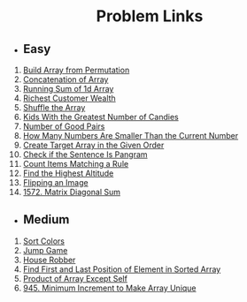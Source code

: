 # <div align='center'>Problem Links</div>

- ## Easy

1. [Build Array from Permutation](https://leetcode.com/problems/build-array-from-permutation/)
2. [Concatenation of Array](https://leetcode.com/problems/concatenation-of-array/)
3. [Running Sum of 1d Array](https://leetcode.com/problems/running-sum-of-1d-array/)
4. [Richest Customer Wealth](https://leetcode.com/problems/richest-customer-wealth/)
5. [Shuffle the Array](https://leetcode.com/problems/shuffle-the-array/)
6. [Kids With the Greatest Number of Candies](https://leetcode.com/problems/kids-with-the-greatest-number-of-candies/)
7. [Number of Good Pairs](https://leetcode.com/problems/number-of-good-pairs/)
8. [How Many Numbers Are Smaller Than the Current Number](https://leetcode.com/problems/how-many-numbers-are-smaller-than-the-current-number/)
9. [Create Target Array in the Given Order](https://leetcode.com/problems/create-target-array-in-the-given-order/)
10. [Check if the Sentence Is Pangram](https://leetcode.com/problems/check-if-the-sentence-is-pangram/)
11. [Count Items Matching a Rule](https://leetcode.com/problems/count-items-matching-a-rule/)
12. [Find the Highest Altitude](https://leetcode.com/problems/find-the-highest-altitude/)
13. [Flipping an Image](https://leetcode.com/problems/flipping-an-image/)
14. [1572. Matrix Diagonal Sum](https://leetcode.com/problems/matrix-diagonal-sum/)
<!-- 14. [Cells with Odd Values in a Matrix](https://leetcode.com/problems/cells-with-odd-values-in-a-matrix)
15. [Matrix Diagonal Sum](https://leetcode.com/problems/matrix-diagonal-sum)
16. [Find Numbers with Even Number of Digits](https://leetcode.com/problems/find-numbers-with-even-number-of-digits)
17. [Add to Array-Form of Integer](https://leetcode.com/problems/add-to-array-form-of-integer)
18. [Maximum Population Year](https://leetcode.com/problems/maximum-population-year)
19. [Two Sum](https://leetcode.com/problems/two-sum)
20. [Plus One](https://leetcode.com/problems/plus-one)
21. [Remove Duplicates from Sorted Array](https://leetcode.com/problems/remove-duplicates-from-sorted-array) -->

- ## Medium

1.  [Sort Colors](https://leetcode.com/problems/sort-colors)
2.  [Jump Game](https://leetcode.com/problems/jump-game)
3.  [House Robber](https://leetcode.com/problems/house-robber)
4.  [Find First and Last Position of Element in Sorted Array](https://leetcode.com/problems/find-first-and-last-position-of-element-in-sorted-array)
5.  [Product of Array Except Self](https://leetcode.com/problems/product-of-array-except-self)
6.  [945. Minimum Increment to Make Array Unique](https://leetcode.com/problems/minimum-increment-to-make-array-unique)
